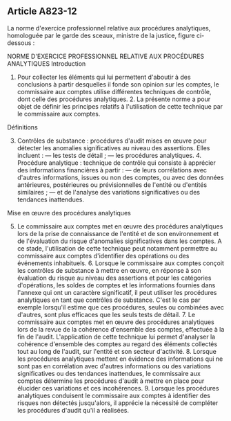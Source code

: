 Article A823-12
----
La norme d'exercice professionnel relative aux procédures analytiques,
homologuée par le garde des sceaux, ministre de la justice, figure ci-dessous :

NORME D'EXERCICE PROFESSIONNEL RELATIVE AUX PROCÉDURES ANALYTIQUES Introduction

1. Pour collecter les éléments qui lui permettent d'aboutir à des conclusions à
partir desquelles il fonde son opinion sur les comptes, le commissaire aux
comptes utilise différentes techniques de contrôle, dont celle des procédures
analytiques. 2. La présente norme a pour objet de définir les principes relatifs
à l'utilisation de cette technique par le commissaire aux comptes.


Définitions

3. Contrôles de substance : procédures d'audit mises en œuvre pour détecter les
anomalies significatives au niveau des assertions. Elles incluent : ― les tests
de détail ; ― les procédures analytiques. 4. Procédure analytique : technique de
contrôle qui consiste à apprécier des informations financières à partir : ― de
leurs corrélations avec d'autres informations, issues ou non des comptes, ou
avec des données antérieures, postérieures ou prévisionnelles de l'entité ou
d'entités similaires ; ― et de l'analyse des variations significatives ou des
tendances inattendues.


Mise en œuvre des procédures analytiques

5. Le commissaire aux comptes met en œuvre des procédures analytiques lors de la
prise de connaissance de l'entité et de son environnement et de l'évaluation du
risque d'anomalies significatives dans les comptes. A ce stade, l'utilisation de
cette technique peut notamment permettre au commissaire aux comptes d'identifier
des opérations ou des événements inhabituels. 6. Lorsque le commissaire aux
comptes conçoit les contrôles de substance à mettre en œuvre, en réponse à son
évaluation du risque au niveau des assertions et pour les catégories
d'opérations, les soldes de comptes et les informations fournies dans l'annexe
qui ont un caractère significatif, il peut utiliser les procédures analytiques
en tant que contrôles de substance. C'est le cas par exemple lorsqu'il estime
que ces procédures, seules ou combinées avec d'autres, sont plus efficaces que
les seuls tests de détail. 7. Le commissaire aux comptes met en œuvre des
procédures analytiques lors de la revue de la cohérence d'ensemble des comptes,
effectuée à la fin de l'audit. L'application de cette technique lui permet
d'analyser la cohérence d'ensemble des comptes au regard des éléments collectés
tout au long de l'audit, sur l'entité et son secteur d'activité. 8. Lorsque les
procédures analytiques mettent en évidence des informations qui ne sont pas en
corrélation avec d'autres informations ou des variations significatives ou des
tendances inattendues, le commissaire aux comptes détermine les procédures
d'audit à mettre en place pour élucider ces variations et ces incohérences. 9.
Lorsque les procédures analytiques conduisent le commissaire aux comptes à
identifier des risques non détectés jusqu'alors, il apprécie la nécessité de
compléter les procédures d'audit qu'il a réalisées.
